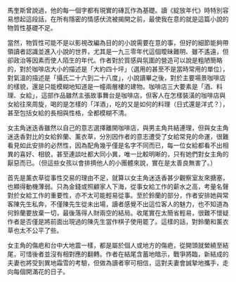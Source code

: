 
馬奎斯曾說過，他的每一個字都有現實的磚瓦作為基礎。讀《綻放年代》時特別容易想起這段話，在所有隱密的情感伏流被揭開之前，最使我在意的就是這篇小說的物質性基礎不足。

當然，物質性可能不是以影視改編為目的的小說需要在意的事，但好的細節能夠帶領讀者認識並進入小說的世界，尤其是一九三零年代這個曖昧難明、雖不遙遠，但卻政治等因素而使人陌生的年代。作者對於質感與氛圍的營造可以說是粗陋簡略的，對於咖啡店大小的描述是「大約四十坪」（選用的甚至不是當時常用的單位），對氣溫的描述是「攝氏二十六到二十八度」，小說讀畢之後，對於主要場景咖啡店的樣貌，還是只能模糊地知道是一幢兩層樓的建物。咖啡店三大要素是「酒、料理、女給」，這部作品雖然主張故事舞台是咖啡店，但客人在怎樣裝潢的咖啡店與女給往來周旋，喝的是怎樣的「洋酒」，吃的又是如何的料理（日式還是洋式？），甚至包括女給的長相與性格，全都模糊不清。

女主角迷迭香雖然以自己的意志選擇離開咖啡店，與男主角共結連理，但與女主角迷迭香對比的女給鈴蘭、薰衣草，分別因作者的意志遭受了女給常見的命運，很難看見如此安排的必然性，因為配角幾乎僅是名字不同而已，每一位女給都看不出相異的喜好、相貌，甚至連談吐都大同小異，唯一比較明晰的，只有她們對女主角的厭惡而已。（但這些女孩以會排擠他人的小團體來說，實在是太善良無害了。）

首先是薰衣草從事性交易的理由不足，就算以女主角迷迭香甚少觀察室友來搪塞，也顯得動機薄弱。只為金錢或照顧家人下海，從事女給工作的薪水之高，考量名聲對於女給工作的重要性，亦不太可能輕易從事。至於鈴蘭的部分，作者安排她與常客陳先生私奔，不僅陳先生從未出場，讀者感覺不出這位客人的魅力，也不知道為何鈴蘭要放棄一切，最後落得人財兩空的結局。收尾實在太簡省輕易，很難不懷疑作者是否僅是將前面出現過的陳先生當作棋子使用罷了。這樣的話，對鈴蘭和薰衣草也太不公平了些。

女主角的傷疤和台中大地震一樣，都是屬於個人或地方的傷疤，從開頭就縈繞至結尾，可惜後者並沒有相對應的翻轉。作者在結尾含蓄地暗示，戰爭將臨，新結成的夫妻也將受到異地霜雪的考驗，但做為讀者寧可相信，這對夫妻會誠摯地攜手，走向每個開滿花的日子。